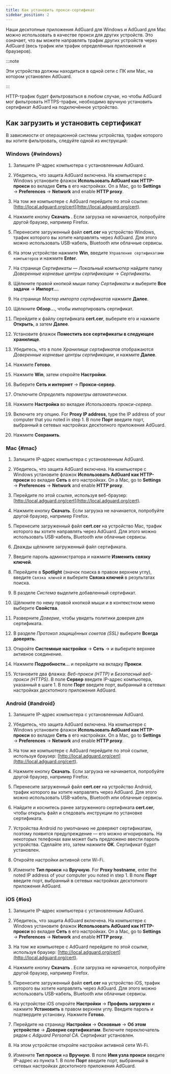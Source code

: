 ```yaml
---
title: Как установить прокси-сертификат
sidebar_position: 2
---
```


Наши десктопные приложения AdGuard для Windows и AdGuard для Mac можно использовать в качестве прокси для других устройств. Это означает, что вы можете направлять трафик других устройств через AdGuard (весь трафик или трафик определённых приложений и браузеров).

:::note

Эти устройства должны находиться в одной сети с ПК или Mac, на котором установлен AdGuard.

:::

HTTP-трафик будет фильтроваться в любом случае, но чтобы AdGuard мог фильтровать HTTPS-трафик, необходимо вручную установить сертификат AdGuard на подключённое устройство.

## Как загрузить и установить сертификат

В зависимости от операционной системы устройства, трафик которого вы хотите фильтровать, следуйте одной из инструкций:

### Windows {#windows}

1. Запишите IP-адрес компьютера с установленным AdGuard.

1. Убедитесь, что защита AdGuard включена. На компьютере с Windows установите флажок **Использовать AdGuard как HTTP-прокси** во вкладке **Сеть** в его настройках. On a Mac, go to **Settings** → **Preferences** → **Network** and enable **HTTP proxy**.

1. На том же компьютере с AdGuard перейдите по этой ссылке: [http://local.adguard.org/cert](http://local.adguard.org/cert).

1. Нажмите кнопку **Скачать** . Если загрузка не начинается, попробуйте другой браузер, например Firefox.

1. Перенесите загруженный файл **cert.cer** на устройство Windows, трафик которого вы хотите направлять через AdGuard. Для этого можно использовать USB-кабель, Bluetooth или облачные сервисы.

1. На этом устройстве нажмите **Win**, введите `Управление сертификатами компьютеров` и нажмите **Enter**.

1. На странице *Сертификаты — Локальный компьютер* найдите папку *Доверенные корневые центры сертификации* → *Сертификаты*.

1. Щёлкните правой кнопкой мыши папку *Сертификаты* и выберите **Все задачи** → **Импорт...**.

1. На странице *Мастер импорта сертификатов* нажмите **Далее**.

1. Щёлкните **Обзор...**, чтобы импортировать сертификат.

1. Перейдите к файлу сертификата **cert.cer**, выберите его и нажмите **Открыть**, а затем **Далее**.

1. Установите флажок **Поместить все сертификаты в следующее хранилище**.

1. Убедитесь, что в поле *Хранилище сертификатов* отображаются *Доверенные корневые центры сертификации*, и нажмите **Далее**.

1. Нажмите **Готово**.

1. Нажмите **Win**, затем откройте **Настройки**.

1. Выберите **Сеть и интернет** → **Прокси-сервер**.

1. Отключите *Определять параметры автоматически*.

1. Нажмите **Настройка** во вкладке *Использовать прокси-сервер*.

1. Включите эту опцию. For **Proxy IP address**, type the IP address of your computer that you noted in step 1. В поле **Порт** введите порт, выбранный в сетевых настройках десктопного приложения AdGuard.

1. Нажмите **Сохранить**.

### Mac {#mac}

1. Запишите IP-адрес компьютера с установленным AdGuard.

1. Убедитесь, что защита AdGuard включена. На компьютере с Windows установите флажок **Использовать AdGuard как HTTP-прокси** во вкладке **Сеть** в его настройках. On a Mac, go to **Settings** → **Preferences** → **Network** and enable **HTTP proxy**.

1. Перейдите по этой ссылке, используя веб-браузер: [http://local.adguard.org/cert](http://local.adguard.org/cert).

1. Нажмите кнопку **Скачать**. Если загрузка не начинается, попробуйте другой браузер, например Firefox.

1. Перенесите загруженный файл **cert.cer** на устройство Mac, трафик которого вы хотите направлять через AdGuard. Для этого можно использовать USB-кабель, Bluetooth или облачные сервисы.

1. Дважды щёлкните загруженный файл сертификата.

1. Введите пароль администратора и нажмите **Изменить связку ключей**.

1. Перейдите в **Spotlight** (значок поиска в правом верхнем углу), введите `Связка ключей` и выберите **Связка ключей** в результатах поиска.

1. В разделе *Система* выделите добавленный сертификат.

1. Щёлкните по нему правой кнопкой мыши и в контекстном меню выберите **Свойства**.

1. Разверните *Доверие*, чтобы увидеть политики доверия для сертификата.

1. В разделе *Протокол защищённых сокетов (SSL)* выберите **Всегда доверять**.

1. Откройте **Системные настройки** → **Сеть** → и выберите верхнее активное соединение.

1. Нажмите **Подробности...** и перейдите на вкладку **Прокси**.

1. Установите два флажка: *Веб-прокси (HTTP)* и *Безопасный веб-прокси (HTTPS)*. В поле **Сервер** введите IP-адрес компьютера, указанный в шаге 1. В поле **Порт** введите порт, выбранный в сетевых настройках десктопного приложения AdGuard.

### Android {#android}

1. Запишите IP-адрес компьютера с установленным AdGuard.

1. Убедитесь, что защита AdGuard включена. На компьютере с Windows установите флажок **Использовать AdGuard как HTTP-прокси** во вкладке **Сеть** в его настройках. On a Mac, go to **Settings** → **Preferences** → **Network** and enable **HTTP proxy**.

1. На том же компьютере с AdGuard перейдите по этой ссылке, используя браузер: [http://local.adguard.org/cert](http://local.adguard.org/cert).

1. Нажмите кнопку **Скачать**. Если загрузка не начинается, попробуйте другой браузер, например Firefox.

1. Перенесите загруженный файл **cert.cer** на устройство Android, трафик которого вы хотите направлять через AdGuard. Для этого можно использовать USB-кабель, Bluetooth или облачные сервисы.

1. Найдите и коснитесь ранее загруженного сертификата **cert.cer**, чтобы открыть файл и следовать инструкции по установке сертификата.

1. Устройства Android по умолчанию не доверяют сертификатам, поэтому появится предупреждение — его можно игнорировать. На некоторых телефонах вам может быть предложено ввести пароль устройства. Сделайте это, затем нажмите **OK**. Сертификат будет установлен.

1. Откройте настройки активной сети Wi-Fi.

1. Измените **Тип прокси** на **Вручную**. For **Proxy hostname**, enter the noted IP address of your computer you noted in step 1. В поле **Порт** введите порт, выбранный в сетевых настройках десктопного приложения AdGuard.

### iOS {#ios}

1. Запишите IP-адрес компьютера с установленным AdGuard.

1. Убедитесь, что защита AdGuard включена. На компьютере с Windows установите флажок **Использовать AdGuard как HTTP-прокси** во вкладке **Сеть** в его настройках. On a Mac, go to **Settings** → **Preferences** → **Network** and enable **HTTP proxy**.

1. На том же компьютере с AdGuard перейдите по этой ссылке, используя браузер: [http://local.adguard.org/cert](http://local.adguard.org/cert).

1. Нажмите кнопку **Скачать** . Если загрузка не начинается, попробуйте другой браузер, например Firefox.

1. Перенесите загруженный файл **cert.cer** на устройство iOS, трафик которого вы хотите направлять через AdGuard. Для этого можно использовать USB-кабель, Bluetooth или облачные сервисы.

1. На устройстве iOS откройте **Настройки** → **Профиль загружен** и нажмите **Установить** в правом верхнем углу. Введите пароль и подтвердите установку. Нажмите **Готово**.

1. Перейдите на страницу **Настройки** → **Основные** → **Об этом устройстве** → **Доверие сертификатам**. Включите переключатель рядом с *Adguard Personal CA*. Сертификат установлен.

1. На этом устройстве откройте настройки активной сети Wi-Fi.

1. Измените **Тип прокси** на **Вручную**. В поле **Имя узла прокси** введите IP-адрес из пункта 1. В поле **Порт** введите порт, выбранный в сетевых настройках десктопного приложения AdGuard.
